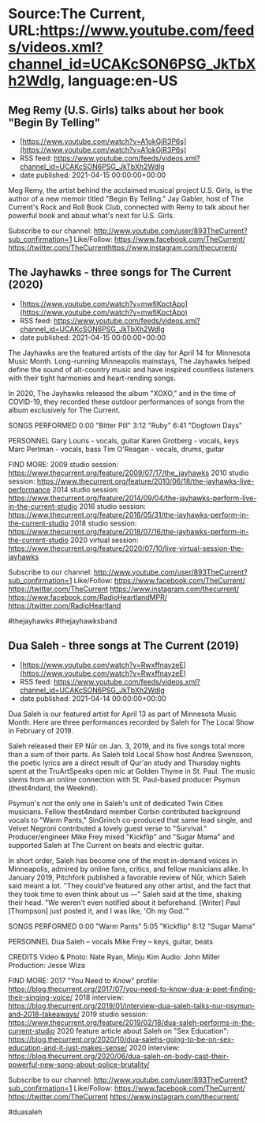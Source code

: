 # Source:The Current, URL:https://www.youtube.com/feeds/videos.xml?channel_id=UCAKcSON6PSG_JkTbXh2WdIg, language:en-US

## Meg Remy (U.S. Girls) talks about her book "Begin By Telling"
 - [https://www.youtube.com/watch?v=A1okGjR3P6s](https://www.youtube.com/watch?v=A1okGjR3P6s)
 - RSS feed: https://www.youtube.com/feeds/videos.xml?channel_id=UCAKcSON6PSG_JkTbXh2WdIg
 - date published: 2021-04-15 00:00:00+00:00

Meg Remy, the artist behind the acclaimed musical project U.S. Girls, is the author of a new memoir titled "Begin By Telling." Jay Gabler, host of The Current's Rock and Roll Book Club, connected with Remy to talk about her powerful book and about what's next for U.S. Girls.

Subscribe to our channel:
http://www.youtube.com/user/893TheCurrent?sub_confirmation=1
Like/Follow:
https://www.facebook.com/TheCurrent/​
https://twitter.com/TheCurrent​
https://www.instagram.com/thecurrent/

## The Jayhawks - three songs for The Current (2020)
 - [https://www.youtube.com/watch?v=mwfiKpctApo](https://www.youtube.com/watch?v=mwfiKpctApo)
 - RSS feed: https://www.youtube.com/feeds/videos.xml?channel_id=UCAKcSON6PSG_JkTbXh2WdIg
 - date published: 2021-04-15 00:00:00+00:00

The Jayhawks are the featured artists of the day for April 14 for Minnesota Music Month. Long-running Minneapolis mainstays, The Jayhawks helped define the sound of alt-country music and have inspired countless listeners with their tight harmonies and heart-rending songs.

In 2020, The Jayhawks released the album "XOXO," and in the time of COVID-19, they recorded these outdoor performances of songs from the album exclusively for The Current.

SONGS PERFORMED
0:00 "Bitter Pill"
3:12 "Ruby"
6:41 "Dogtown Days"

PERSONNEL
Gary Louris - vocals, guitar
Karen Grotberg - vocals, keys
Marc Perlman - vocals, bass
Tim O'Reagan - vocals, drums, guitar

FIND MORE:
2009 studio session:
https://www.thecurrent.org/feature/2009/07/17/the_jayhawks
2010 studio session: https://www.thecurrent.org/feature/2010/06/18/the-jayhawks-live-performance
2014 studio session: https://www.thecurrent.org/feature/2014/09/04/the-jayhawks-perform-live-in-the-current-studio
2016 studio session:
https://www.thecurrent.org/feature/2016/05/31/the-jayhawks-perform-in-the-current-studio
2018 studio session:
https://www.thecurrent.org/feature/2018/07/16/the-jayhawks-perform-in-the-current-studio
2020 virtual session:
https://www.thecurrent.org/feature/2020/07/10/live-virtual-session-the-jayhawks

Subscribe to our channel:
http://www.youtube.com/user/893TheCurrent?sub_confirmation=1
Like/Follow:
https://www.facebook.com/TheCurrent/
https://twitter.com/TheCurrent
https://www.instagram.com/thecurrent/
https://www.facebook.com/RadioHeartlandMPR/
https://twitter.com/RadioHeartland

#thejayhawks #thejayhawksband

## Dua Saleh - three songs at The Current (2019)
 - [https://www.youtube.com/watch?v=RwxffnayzeE](https://www.youtube.com/watch?v=RwxffnayzeE)
 - RSS feed: https://www.youtube.com/feeds/videos.xml?channel_id=UCAKcSON6PSG_JkTbXh2WdIg
 - date published: 2021-04-14 00:00:00+00:00

Dua Saleh is our featured artist for April 13 as part of Minnesota Music Month. Here are three performances recorded by Saleh for The Local Show in February of 2019.

Saleh released their EP Nūr on Jan. 3, 2019, and its five songs total more than a sum of their parts. As Saleh told Local Show host Andrea Swensson, the poetic lyrics are a direct result of Qur'an study and Thursday nights spent at the TruArtSpeaks open mic at Golden Thyme in St. Paul. The music stems from an online connection with St. Paul-based producer Psymun (thest4ndard, the Weeknd).

Psymun's not the only one in Saleh's unit of dedicated Twin Cities musicians. Fellow thest4ndard member Corbin contributed background vocals to "Warm Pants," SinGrinch co-produced that same lead single, and Velvet Negroni contributed a lovely guest verse to "Survival." Producer/engineer Mike Frey mixed "Kickflip" and "Sugar Mama" and supported Saleh at The Current on beats and electric guitar.

In short order, Saleh has become one of the most in-demand voices in Minneapolis, admired by online fans, critics, and fellow musicians alike. In January 2019, Pitchfork published a favorable review of Nūr, which Saleh said meant a lot. "They could've featured any other artist, and the fact that they took time to even think about us —" Saleh said at the time, shaking their head. "We weren't even notified about it beforehand. [Writer] Paul [Thompson] just posted it, and I was like, 'Oh my God.'"

SONGS PERFORMED
0:00 "Warm Pants"
5:05 "Kickflip"
8:12 "Sugar Mama"

PERSONNEL
Dua Saleh – vocals
Mike Frey – keys, guitar, beats

CREDITS
Video & Photo: Nate Ryan, Minju Kim
Audio: John Miller
Production: Jesse Wiza

FIND MORE:
2017 "You Need to Know" profile: https://blog.thecurrent.org/2017/07/you-need-to-know-dua-a-poet-finding-their-singing-voice/
2018 interview: https://blog.thecurrent.org/2019/01/interview-dua-saleh-talks-nur-psymun-and-2018-takeaways/
2019 studio session:
https://www.thecurrent.org/feature/2019/02/18/dua-saleh-performs-in-the-current-studio
2020 feature article about Saleh on "Sex Education": https://blog.thecurrent.org/2020/10/dua-salehs-going-to-be-on-sex-education-and-it-just-makes-sense/
2020 interview: https://blog.thecurrent.org/2020/06/dua-saleh-on-body-cast-their-powerful-new-song-about-police-brutality/

Subscribe to our channel:
http://www.youtube.com/user/893TheCurrent?sub_confirmation=1
Like/Follow:
https://www.facebook.com/TheCurrent/
https://twitter.com/TheCurrent
https://www.instagram.com/thecurrent/

#duasaleh

